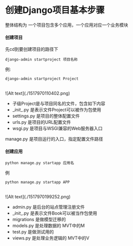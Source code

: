 # 创建Django项目基本步骤

整体结构为 一个项目包含多个应用，一个应用对应一个业务模块

#### 创建项目
先cd到要创建项目的路径下
```
django-admin startproject 项目名称
```
例: 
```
django-admin startproject Project
```
<br>
![Alt text](./1517970110402.png)

- 子级Project是与项目同名的文件，包含如下内容
- \__init__.py 是表示文件Project可以被作为包使用
- settings.py 是项目的整体配置文件
- urls.py 是项目的URL配置文件
- wsgi.py 是项目与WSGI兼容的Web服务器入口

manage.py 是项目运行的入口，指定配置文件路径

#### 创建应用
```
python manage.py startapp 应用名
```
例
``` 
python manage.py startapp APP
```
<br>
![Alt text](./1517970199252.png)

- admin.py 是后台的站点管理注册文件
- \__init__.py 是表示文件Book可以被当作包使用
- migrations 是做模型迁移的
- models.py 是处理数据的   MVT中的M
- test.py 是做测试用的
- views.py 是处理业务逻辑的   MVT中的V